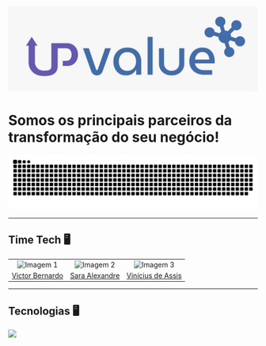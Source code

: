 <img src="https://github.com/UP-Value-Solucoes/.github/blob/main/img/WhatsApp%20Image%202023-07-11%20at%2014.22.36.jpeg">

# Somos os principais parceiros da transformação do seu negócio!

<p align="center">
<picture >
  <source
    media="(prefers-color-scheme: dark)"
    srcset="https://raw.githubusercontent.com/platane/snk/output/github-contribution-grid-snake-dark.svg"
  />
  <source
    media="(prefers-color-scheme: light)"
    srcset="https://raw.githubusercontent.com/platane/snk/output/github-contribution-grid-snake.svg"
  />
  <img
    alt="github contribution grid snake animation"
    src="https://raw.githubusercontent.com/platane/snk/output/github-contribution-grid-snake.svg"
  />
</picture>  
</p>

---

## Time Tech 🖥️

<table>
  <tr align="center">
    <td><img src="https://avatars.githubusercontent.com/u/74565748?v=4" alt="Imagem 1"></td>
    <td><img src="https://avatars.githubusercontent.com/u/61743718?v=4" alt="Imagem 2" ></td>
    <td><img src="https://avatars.githubusercontent.com/u/56416123?v=4" alt="Imagem 3"></td>
  </tr>
  <tr align="center">
    <td><a href="https://github.com/BernardoVictor" target="blank">Victor Bernardo</a></td>
    <td><a href="https://github.com/saralexandre" target="blank">Sara Alexandre</a></td>
    <td><a href="https://github.com/VINIA6" target="blank">Vinícius de Assis</a></td>
  </tr>
</table>

---

## Tecnologias 🖥️

<p align="left">
  <a href="https://skillicons.dev">
    <img src="https://skillicons.dev/icons?i=ts,js,express,nodejs,prisma,postgres,mongo,html,css,py,git,github,docker,heroku" />
  </a>
</p>

